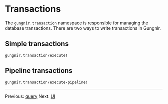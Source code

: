 # Transactions

The `gungnir.transaction` namespace is responsible for managing the database
transactions. There are two ways to write transactions in Gungnir.

## Simple transactions

`gungnir.transaction/execute!`


## Pipeline transactions

`gungnir.transaction/execute-pipeline!`

---

<div class="footer-navigation">
<span>Previous: <a href="https://kwrooijen.github.io/gungnir/query.html">query</a></span>
<span>Next: <a href="https://kwrooijen.github.io/gungnir/ui.html">UI</a></span>
</div>
